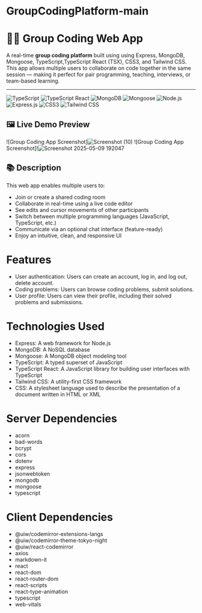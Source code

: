 ﻿# GroupCodingPlatform-main
 # 👨‍💻 Group Coding Web App

A real-time **group coding platform** built using using Express, MongoDB, Mongoose, TypeScript,TypeScript React (TSX), CSS3, and Tailwind CSS.
 This app allows multiple users to collaborate on code together in the same session — making it perfect for pair programming, teaching, interviews, or team-based learning.

---
![TypeScript](https://img.shields.io/badge/typescript-%23007ACC.svg?style=for-the-badge&logo=typescript&logoColor=white)
![TypeScript React](https://img.shields.io/badge/typescript%20react-%2320232a.svg?style=for-the-badge&logo=react&logoColor=%2361DAFB)
![MongoDB](https://img.shields.io/badge/mongodb-%234ea94b.svg?style=for-the-badge&logo=mongodb&logoColor=white)
![Mongoose](https://img.shields.io/badge/mongoose-%234ea94b.svg?style=for-the-badge&logo=mongoose&logoColor=white)
![Node.js](https://img.shields.io/badge/node.js-%23339933.svg?style=for-the-badge&logo=node.js&logoColor=white)
![Express.js](https://img.shields.io/badge/express.js-%23404d59.svg?style=for-the-badge)
![CSS3](https://img.shields.io/badge/css3-%231572B6.svg?style=for-the-badge&logo=css3&logoColor=white)
![Tailwind CSS](https://img.shields.io/badge/tailwind%20css-%2338B2AC.svg?style=for-the-badge&logo=tailwind-css&logoColor=white)

## 🖼️ Live Demo Preview




![Group Coding App Screenshot]![Screenshot (10)](https://github.com/user-attachments/assets/4da2c807-71b3-42ab-8193-1d4928704807)
![Group Coding App Screenshot]!![Screenshot 2025-05-09 192047](https://github.com/user-attachments/assets/63142720-e754-4ac5-bd21-ef5f091a8de1)






## 📚 Description

This web app enables multiple users to:

- Join or create a shared coding room
- Collaborate in real-time using a live code editor
- See edits and cursor movements of other participants
- Switch between multiple programming languages (JavaScript, TypeScript, etc.)
- Communicate via an optional chat interface (feature-ready)
- Enjoy an intuitive, clean, and responsive UI

# Features

-   User authentication: Users can create an account, log in, and log out, delete account.
-   Coding problems: Users can browse coding problems, submit solutions.
-   User profile: Users can view their profile, including their solved problems and submissions.

# Technologies Used

-   Express: A web framework for Node.js
-   MongoDB: A NoSQL database
-   Mongoose: A MongoDB object modeling tool
-   TypeScript: A typed superset of JavaScript
-   TypeScript React: A JavaScript library for building user interfaces with TypeScript
-   Tailwind CSS: A utility-first CSS framework
-   CSS: A stylesheet language used to describe the presentation of a document written in HTML or XML

# Server Dependencies

-   acorn
-   bad-words
-   bcrypt
-   cors
-   dotenv
-   express
-   jsonwebtoken
-   mongodb
-   mongoose
-   typescript

# Client Dependencies

-   @uiw/codemirror-extensions-langs
-   @uiw/codemirror-theme-tokyo-night
-   @uiw/react-codemirror
-   axios
-   markdown-it
-   react
-   react-dom
-   react-router-dom
-   react-scripts
-   react-type-animation
-   typescript
-   web-vitals
